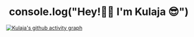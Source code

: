 <h1 align = "center">
console.log("Hey!👋🏻 I'm Kulaja 😎")
</h1>


[![Kulaja's github activity graph](https://activity-graph.herokuapp.com/graph?username=KulajaKarunaratne&theme=react-dark)](https://git.io/Pinto-PINTO)
